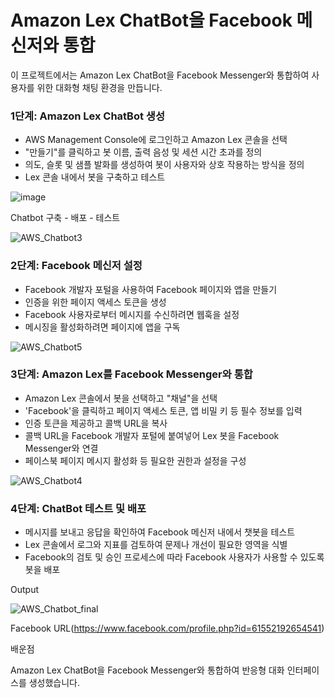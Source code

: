 # Amazon Lex ChatBot을 Facebook 메신저와 통합
이 프로젝트에서는 Amazon Lex ChatBot을 Facebook Messenger와 통합하여 사용자를 위한 대화형 채팅 환경을 만듭니다.

### 1단계: Amazon Lex ChatBot 생성
- AWS Management Console에 로그인하고 Amazon Lex 콘솔을 선택
- "만들기"를 클릭하고 봇 이름, 출력 음성 및 세션 시간 초과를 정의
- 의도, 슬롯 및 샘플 발화를 생성하여 봇이 사용자와 상호 작용하는 방식을 정의
- Lex 콘솔 내에서 봇을 구축하고 테스트

![image](https://github.com/plintAn/AWS_Chatbot_Facebook/assets/124107186/47ac8ae2-000c-45f1-bc2e-c1c0a382cb2f)

Chatbot 구축 - 배포 - 테스트

![AWS_Chatbot3](https://github.com/plintAn/AWS_Chatbot_Facebook/assets/124107186/834f21da-0483-4770-a7d3-3136dc10fce4)


### 2단계: Facebook 메신저 설정
- Facebook 개발자 포털을 사용하여 Facebook 페이지와 앱을 만들기
- 인증을 위한 페이지 액세스 토큰을 생성
- Facebook 사용자로부터 메시지를 수신하려면 웹훅을 설정
- 메시징을 활성화하려면 페이지에 앱을 구독

![AWS_Chatbot5](https://github.com/plintAn/AWS_Chatbot_Facebook/assets/124107186/20c8dda9-2103-4e23-9b98-0433edba4181)

### 3단계: Amazon Lex를 Facebook Messenger와 통합
- Amazon Lex 콘솔에서 봇을 선택하고 "채널"을 선택
- 'Facebook'을 클릭하고 페이지 액세스 토큰, 앱 비밀 키 등 필수 정보를 입력
- 인증 토큰을 제공하고 콜백 URL을 복사
- 콜백 URL을 Facebook 개발자 포털에 붙여넣어 Lex 봇을 Facebook Messenger와 연결
- 페이스북 페이지 메시지 활성화 등 필요한 권한과 설정을 구성

![AWS_Chatbot4](https://github.com/plintAn/AWS_Chatbot_Facebook/assets/124107186/24d09a2f-857d-4436-bd66-e0f2c66ec310)

### 4단계: ChatBot 테스트 및 배포
- 메시지를 보내고 응답을 확인하여 Facebook 메신저 내에서 챗봇을 테스트
- Lex 콘솔에서 로그와 지표를 검토하여 문제나 개선이 필요한 영역을 식별
- Facebook의 검토 및 승인 프로세스에 따라 Facebook 사용자가 사용할 수 있도록 봇을 배포

Output

![AWS_Chatbot_final](https://github.com/plintAn/AWS_Chatbot_Facebook/assets/124107186/900f1867-c3d0-4bd4-8256-647213b1f39f)

Facebook URL(https://www.facebook.com/profile.php?id=61552192654541)


배운점

Amazon Lex ChatBot을 Facebook Messenger와 통합하여 반응형 대화 인터페이스를 생성했습니다.


